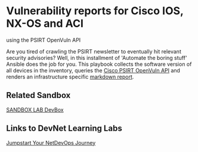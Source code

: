 Vulnerability reports for Cisco IOS, NX-OS and ACI 
=====================================
using the PSIRT OpenVuln API

Are you tired of crawling the PSIRT newsletter to eventually hit relevant security advisories? Well, in this installment of 'Automate the boring stuff' Ansible does the job for you. This playbook collects the software version of all devices in the inventory, queries the [Cisco PSIRT OpenVuln API](https://developer.cisco.com/psirt/) and renders an infrastructure specific [markdown report](https://github.com/NWMichl/openvuln/blob/main/openvuln.md).

## Related Sandbox
[SANDBOX LAB DevBox](https://devnetsandbox.cisco.com/RM/Diagram/Index/f1a51f3b-3377-444d-97f0-5ad300d976be?diagramType=Topology)

## Links to DevNet Learning Labs
[Jumpstart Your NetDevOps Journey](https://developer.cisco.com/learning/tracks/netdevops)

